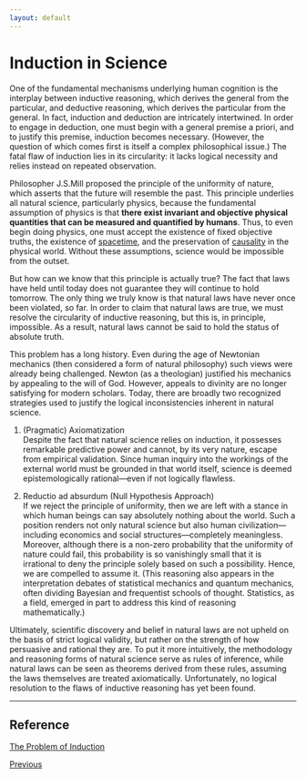 ```yaml
---
layout: default
---
```


# Induction in Science

One of the fundamental mechanisms underlying human cognition is the interplay between inductive reasoning, which derives the general from the particular, and deductive reasoning, which derives the particular from the general. In fact, induction and deduction are intricately intertwined. In order to engage in deduction, one must begin with a general premise a priori, and to justify this premise, induction becomes necessary. (However, the question of which comes first is itself a complex philosophical issue.) The fatal flaw of induction lies in its circularity: it lacks logical necessity and relies instead on repeated observation.

Philosopher J.S.Mill proposed the principle of the uniformity of nature, which asserts that the future will resemble the past. This principle underlies all natural science, particularly physics, because the fundamental assumption of physics is that **there exist invariant and objective physical quantities that can be measured and quantified by humans**. Thus, to even begin doing physics, one must accept the existence of fixed objective truths, the existence of [spacetime](https://en.wikipedia.org/wiki/Spacetime), and the preservation of [causality](https://en.wikipedia.org/wiki/Causality_(physics)) in the physical world. Without these assumptions, science would be impossible from the outset.

But how can we know that this principle is actually true? The fact that laws have held until today does not guarantee they will continue to hold tomorrow. The only thing we truly know is that natural laws have never once been violated, so far. In order to claim that natural laws are true, we must resolve the circularity of inductive reasoning, but this is, in principle, impossible. As a result, natural laws cannot be said to hold the status of absolute truth.

This problem has a long history. Even during the age of Newtonian mechanics (then considered a form of natural philosophy) such views were already being challenged. Newton (as a theologian) justified his mechanics by appealing to the will of God. However, appeals to divinity are no longer satisfying for modern scholars. Today, there are broadly two recognized strategies used to justify the logical inconsistencies inherent in natural science.

1. (Pragmatic) Axiomatization  
  Despite the fact that natural science relies on induction, it possesses remarkable predictive power and cannot, by its very nature, escape from empirical validation. Since human inquiry into the workings of the external world must be grounded in that world itself, science is deemed epistemologically rational—even if not logically flawless.

2. Reductio ad absurdum (Null Hypothesis Approach)  
    If we reject the principle of uniformity, then we are left with a stance in which human beings can say absolutely nothing about the world. Such a position renders not only natural science but also human civilization—including economics and social structures—completely meaningless. Moreover, although there is a non-zero probability that the uniformity of nature could fail, this probability is so vanishingly small that it is irrational to deny the principle solely based on such a possibility. Hence, we are compelled to assume it. (This reasoning also appears in the interpretation debates of statistical mechanics and quantum mechanics, often dividing Bayesian and frequentist schools of thought. Statistics, as a field, emerged in part to address this kind of reasoning mathematically.)

Ultimately, scientific discovery and belief in natural laws are not upheld on the basis of strict logical validity, but rather on the strength of how persuasive and rational they are. To put it more intuitively, the methodology and reasoning forms of natural science serve as rules of inference, while natural laws can be seen as theorems derived from these rules, assuming the laws themselves are treated axiomatically. Unfortunately, no logical resolution to the flaws of inductive reasoning has yet been found.


----
## Reference
[The Problem of Induction](https://plato.stanford.edu/entries/induction-problem/#BayeSolu)

<div class="pagination">
  <a href="{{ '/Phys/WP/what_content.html' | relative_url }}" class="prev-button">Previous</a>
</div>